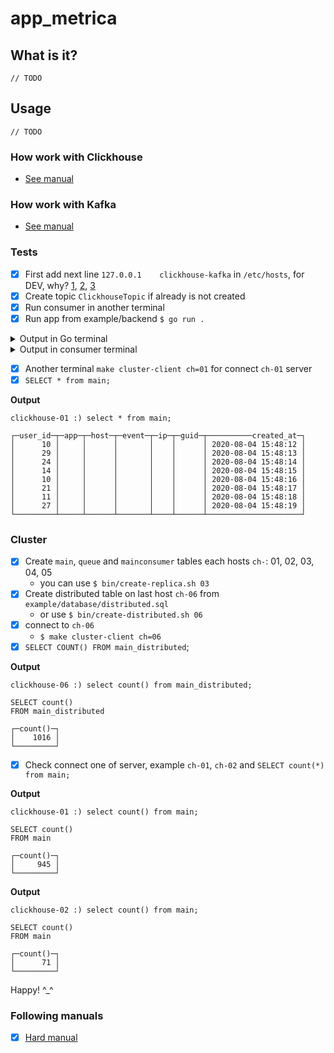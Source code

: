 # app_metrica

## What is it?

`// TODO`

## Usage

`// TODO`

### How work with Clickhouse

- [See manual](/cluster/clickhouse/README.md)

### How work with Kafka

- [See manual](/cluster/kafka/README.md)

### Tests

- [x] First add next line `127.0.0.1    clickhouse-kafka` in `/etc/hosts`, for DEV, why? [1](https://ealebed.github.io/posts/2018/docker-%D1%81%D0%BE%D0%B2%D0%B5%D1%82-28-%D0%BA%D0%B0%D0%BA-%D0%B8%D1%81%D0%BF%D1%80%D0%B0%D0%B2%D0%B8%D1%82%D1%8C-%D0%BE%D1%88%D0%B8%D0%B1%D0%BA%D1%83-connection-reset-by-peer/), [2](https://github.com/grafana/metrictank/issues/1286), [3](https://github.com/wurstmeister/kafka-docker/issues/424)
- [x] Create topic `ClickhouseTopic` if already is not created
- [x] Run consumer in another terminal
- [x] Run app from example/backend `$ go run .`

<details>
  <summary>Output in Go terminal</summary>

  ```shell script
      Send message to broker: user 23, time 2020-08-04 13:58:14
      Send message to broker: user 16, time 2020-08-04 13:58:15
      Send message to broker: user 29, time 2020-08-04 13:58:16
      Send message to broker: user 11, time 2020-08-04 13:58:17
      Send message to broker: user 22, time 2020-08-04 13:58:18
      Send message to broker: user 25, time 2020-08-04 13:58:19
      Send message to broker: user 15, time 2020-08-04 13:58:20
      Send message to broker: user 20, time 2020-08-04 13:58:21
      Send message to broker: user 17, time 2020-08-04 13:58:22
      message at topic/partition/offset MyTopic/0/189:  = {"user_id":23,"app":"","host":"","event":"","ip":"","guid":"","created_at":"2020-08-04 13:58:14"}
      message at topic/partition/offset MyTopic/0/190:  = {"user_id":16,"app":"","host":"","event":"","ip":"","guid":"","created_at":"2020-08-04 13:58:15"}
      message at topic/partition/offset MyTopic/0/191:  = {"user_id":29,"app":"","host":"","event":"","ip":"","guid":"","created_at":"2020-08-04 13:58:16"}
      message at topic/partition/offset MyTopic/0/192:  = {"user_id":11,"app":"","host":"","event":"","ip":"","guid":"","created_at":"2020-08-04 13:58:17"}
      message at topic/partition/offset MyTopic/0/193:  = {"user_id":22,"app":"","host":"","event":"","ip":"","guid":"","created_at":"2020-08-04 13:58:18"}
      message at topic/partition/offset MyTopic/0/194:  = {"user_id":25,"app":"","host":"","event":"","ip":"","guid":"","created_at":"2020-08-04 13:58:19"}
      message at topic/partition/offset MyTopic/0/195:  = {"user_id":15,"app":"","host":"","event":"","ip":"","guid":"","created_at":"2020-08-04 13:58:20"}
      message at topic/partition/offset MyTopic/0/196:  = {"user_id":20,"app":"","host":"","event":"","ip":"","guid":"","created_at":"2020-08-04 13:58:21"}
      message at topic/partition/offset MyTopic/0/197:  = {"user_id":17,"app":"","host":"","event":"","ip":"","guid":"","created_at":"2020-08-04 13:58:22"}
      Send message to broker: user 19, time 2020-08-04 13:58:23
      Send message to broker: user 18, time 2020-08-04 13:58:24
      Send message to broker: user 28, time 2020-08-04 13:58:25
  ```
</details>


<details>
  <summary>Output in consumer terminal</summary>

  ```shell script
      {"user_id":19,"app":"","host":"","event":"","ip":"","guid":"","created_at":"2020-08-04 13:58:23"}
      {"user_id":18,"app":"","host":"","event":"","ip":"","guid":"","created_at":"2020-08-04 13:58:24"}
      {"user_id":28,"app":"","host":"","event":"","ip":"","guid":"","created_at":"2020-08-04 13:58:25"}
      {"user_id":14,"app":"","host":"","event":"","ip":"","guid":"","created_at":"2020-08-04 13:58:26"}
      {"user_id":13,"app":"","host":"","event":"","ip":"","guid":"","created_at":"2020-08-04 13:58:27"}
      {"user_id":14,"app":"","host":"","event":"","ip":"","guid":"","created_at":"2020-08-04 13:58:28"}
      {"user_id":17,"app":"","host":"","event":"","ip":"","guid":"","created_at":"2020-08-04 13:58:29"}
      {"user_id":22,"app":"","host":"","event":"","ip":"","guid":"","created_at":"2020-08-04 13:58:30"}
      {"user_id":22,"app":"","host":"","event":"","ip":"","guid":"","created_at":"2020-08-04 13:58:31"}
      {"user_id":26,"app":"","host":"","event":"","ip":"","guid":"","created_at":"2020-08-04 13:58:32"}
      {"user_id":29,"app":"","host":"","event":"","ip":"","guid":"","created_at":"2020-08-04 13:58:33"}
      {"user_id":10,"app":"","host":"","event":"","ip":"","guid":"","created_at":"2020-08-04 13:58:34"}
      {"user_id":16,"app":"","host":"","event":"","ip":"","guid":"","created_at":"2020-08-04 13:58:35"}
      {"user_id":21,"app":"","host":"","event":"","ip":"","guid":"","created_at":"2020-08-04 13:58:36"}
      {"user_id":26,"app":"","host":"","event":"","ip":"","guid":"","created_at":"2020-08-04 13:58:37"}
  ```
</details>

- [x] Another terminal `make cluster-client ch=01` for connect `ch-01` server
- [x] `SELECT * from main;`

**Output**

```shell script
clickhouse-01 :) select * from main;

┌─user_id─┬─app─┬─host─┬─event─┬─ip─┬─guid─┬──────────created_at─┐
│      10 │     │      │       │    │      │ 2020-08-04 15:48:12 │
│      29 │     │      │       │    │      │ 2020-08-04 15:48:13 │
│      24 │     │      │       │    │      │ 2020-08-04 15:48:14 │
│      14 │     │      │       │    │      │ 2020-08-04 15:48:15 │
│      10 │     │      │       │    │      │ 2020-08-04 15:48:16 │
│      21 │     │      │       │    │      │ 2020-08-04 15:48:17 │
│      11 │     │      │       │    │      │ 2020-08-04 15:48:18 │
│      27 │     │      │       │    │      │ 2020-08-04 15:48:19 │
└─────────┴─────┴──────┴───────┴────┴──────┴─────────────────────┘
```

### Cluster

- [x] Create `main`, `queue` and `mainconsumer` tables each hosts `ch-`: 01, 02, 03, 04, 05
    - you can use `$ bin/create-replica.sh 03`
- [x] Create distributed table on last host `ch-06` from `example/database/distributed.sql`
    - or use `$ bin/create-distributed.sh 06`
- [x] connect to `ch-06`
    - `$ make cluster-client ch=06`
- [x] `SELECT COUNT() FROM main_distributed`;

**Output**

```shell script
clickhouse-06 :) select count() from main_distributed;

SELECT count()
FROM main_distributed

┌─count()─┐
│    1016 │
└─────────┘
```

- [x] Check connect one of server, example `ch-01`, `ch-02` and `SELECT count(*) from main;`

**Output**

```shell script
clickhouse-01 :) select count() from main;

SELECT count()
FROM main

┌─count()─┐
│     945 │
└─────────┘
```

**Output**

```shell script
clickhouse-02 :) select count() from main;

SELECT count()
FROM main

┌─count()─┐
│      71 │
└─────────┘
```

Happy! ^_^

### Following manuals

- [x] [Hard manual](https://github.com/zikwall/clickhouse-docs)